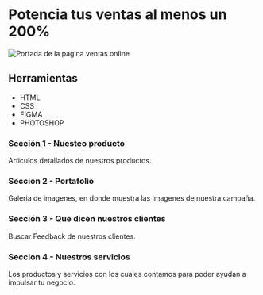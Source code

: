 # Potencia tus ventas al menos un 200%

![Portada de la pagina ventas online]([https://ibb.co/QpY1qCQ](https://www.dropbox.com/scl/fi/b1oad8bsdbwlegt39ega2/Captura-de-pantalla-2023-10-07-164200.png?rlkey=0b22uv21ypprrwep7ed66ugc5&dl=0))

## Herramientas

- HTML
- CSS
- FIGMA
- PHOTOSHOP

### Sección 1 - **Nuesteo producto**

Articulos detallados de nuestros productos.

### Sección 2 - **Portafolio**

Galeria de imagenes, en donde muestra las imagenes de nuestra campaña.

### Sección 3 - **Que dicen nuestros clientes**

Buscar Feedback de nuestros clientes.

### Seccion 4 - **Nuestros servicios**

Los productos y servicios con los cuales contamos para poder ayudan a impulsar tu negocio.
